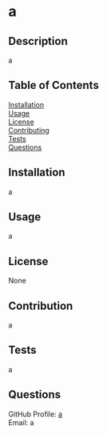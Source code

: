 
# a

## Description
a 

## Table of Contents
[Installation](#installation) <br >
[Usage](#usage) <br >
[License](#license) <br >
[Contributing](#Contributing) <br >
[Tests](#Tests) <br > 
[Questions](#Questions) <br >

## Installation
a

## Usage
a

## License
None

## Contribution
a

## Tests
a

## Questions
GitHub Profile: [a](https://github.com/a) <br >
Email: a
